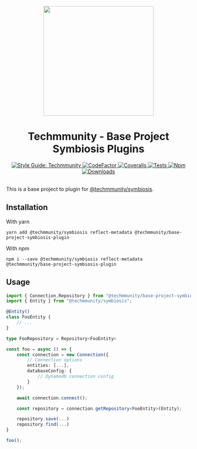 <div align="center">

<img src="https://github.com/techmmunity/symbiosis/raw/master/resources/logo.gif" width="300" height="300">

# Techmmunity - Base Project Symbiosis Plugins

<a href="https://github.com/techmmunity/eslint-config">
	<img src="https://img.shields.io/badge/style%20guide-Techmmunity-01d2ce?style=for-the-badge" alt="Style Guide: Techmmunity">
</a>
<a href="https://www.codefactor.io/repository/github/techmmunity/base-project-symbiosis-plugin">
	<img src="https://www.codefactor.io/repository/github/techmmunity/base-project-symbiosis-plugin/badge?style=for-the-badge" alt="CodeFactor">
</a>
<a href="https://coveralls.io/github/techmmunity/base-project-symbiosis-plugin?branch=master">
	<img src="https://img.shields.io/coveralls/github/techmmunity/base-project-symbiosis-plugin/master?style=for-the-badge" alt="Coveralls">
</a>
<a href="https://github.com/techmmunity/base-project-symbiosis-plugin/actions/workflows/coverage.yml">
	<img src="https://img.shields.io/github/workflow/status/techmmunity/base-project-symbiosis-plugin/tests?label=tests&logo=github&style=for-the-badge" alt="Tests">
</a>
<a href="https://www.npmjs.com/package/@techmmunity/base-project-symbiosis-plugin">
	<img src="https://img.shields.io/npm/v/@techmmunity/base-project-symbiosis-plugin.svg?color=CC3534&style=for-the-badge" alt="Npm">
</a>
<a href="https://www.npmjs.com/package/@techmmunity/base-project-symbiosis-plugin">
	<img src="https://img.shields.io/npm/dw/@techmmunity/base-project-symbiosis-plugin.svg?style=for-the-badge" alt="Downloads">
</a>

<br>
<br>

</div>

This is a base project to plugin for [@techmmunity/symbiosis](https://github.com/techmmunity/symbiosis).

## Installation

With yarn

```
yarn add @techmmunity/symbiosis reflect-metadata @techmmunity/base-project-symbiosis-plugin
```

With npm

```
npm i --save @techmmunity/symbiosis reflect-metadata @techmmunity/base-project-symbiosis-plugin
```

## Usage

```ts
import { Connection,Repository } from "@techmmunity/base-project-symbiosis-plugin";
import { Entity } from "@techmmunity/symbiosis";

@Entity()
class FooEntity {
	// ...
}

type FooRepository = Repository<FooEntity>

const foo = async () => {
	const connection = new Connection({
		// Connection options
		entities: [...],
		databaseConfig: {
			// Dynamodb connection config
		}
	});

	await connection.connect();

	const repository = connection.getRepository<FooEntity>(Entity);

	repository.save(...)
	repository.find(...)
}

foo();
```

